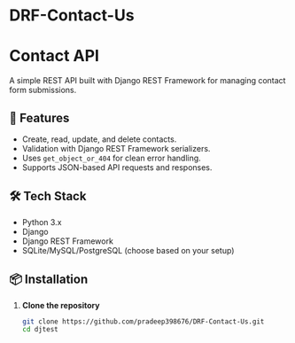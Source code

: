 # DRF-Contact-Us
# Contact API

A simple REST API built with Django REST Framework for managing contact form submissions.

## 🚀 Features
- Create, read, update, and delete contacts.
- Validation with Django REST Framework serializers.
- Uses `get_object_or_404` for clean error handling.
- Supports JSON-based API requests and responses.

## 🛠 Tech Stack
- Python 3.x
- Django
- Django REST Framework
- SQLite/MySQL/PostgreSQL (choose based on your setup)

## 📦 Installation

1. **Clone the repository**
   ```bash
   git clone https://github.com/pradeep398676/DRF-Contact-Us.git
   cd djtest

